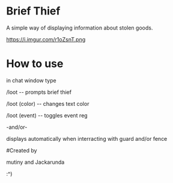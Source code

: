 # Brief Thief
A simple way of displaying information about stolen goods.

https://i.imgur.com/r1oZsnT.png

# How to use

in chat window type

/loot  -- prompts brief thief

/loot (color) -- changes text color

/loot (event) -- toggles event reg

-and/or-

displays automatically when interracting with guard and/or fence

#Created by

mutiny and Jackarunda

:^)
